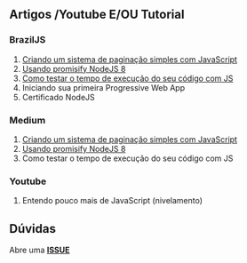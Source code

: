 ## Artigos /Youtube E/OU Tutorial

### BrazilJS
1. [Criando um sistema de paginação simples com JavaScript](https://braziljs.org/blog/criando-um-sistema-de-paginacao-simples-com-javascript/)
2. [Usando promisify NodeJS 8](https://braziljs.org/blog/usando-promisify-nodejs-8/)
3. [Como testar o tempo de execução do seu código com JS](https://braziljs.org/blog/como-testar-o-tempo-de-execucao-seu-codigo-com-js/)
4. Iniciando sua primeira Progressive Web App
5. Certificado NodeJS

### Medium
1. [Criando um sistema de paginação simples com JavaScript](https://medium.com/@renanbastos93/criando-um-sistema-de-pagina%C3%A7%C3%A3o-simples-com-javascript-d2dd853741ea)
2. [Usando promisify NodeJS 8](https://medium.com/@renanbastos93/usando-promisify-nodejs-8-94170ff19460)
3. Como testar o tempo de execução do seu código com JS

### Youtube
1. Entendo pouco mais de JavaScript (nivelamento)

## Dúvidas
Abre uma **[ISSUE](https://github.com/renanbastos93/tutoriais/issues)**
